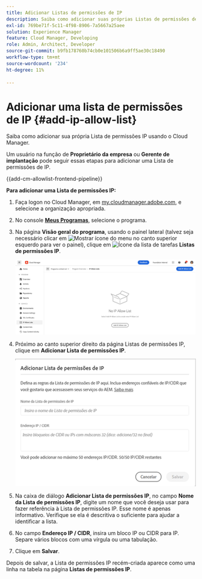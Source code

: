 ```yaml
---
title: Adicionar Listas de permissões de IP
description: Saiba como adicionar suas próprias Listas de permissões de IP usando o Cloud Manager.
exl-id: 769be71f-5c11-4f98-8906-7a5667a25aee
solution: Experience Manager
feature: Cloud Manager, Developing
role: Admin, Architect, Developer
source-git-commit: b9fb178760b74cb0e101506b6a9ff5ae30c18490
workflow-type: tm+mt
source-wordcount: '234'
ht-degree: 11%

---
```



# Adicionar uma lista de permissões de IP {#add-ip-allow-list}

Saiba como adicionar sua própria Lista de permissões IP usando o Cloud Manager.

Um usuário na função de **Proprietário da empresa** ou **Gerente de implantação** pode seguir essas etapas para adicionar uma Lista de permissões de IP.

{{add-cm-allowlist-frontend-pipeline}}

**Para adicionar uma Lista de permissões IP:**

1. Faça logon no Cloud Manager, em [my.cloudmanager.adobe.com](https://my.cloudmanager.adobe.com/), e selecione a organização apropriada.

1. No console **[Meus Programas](/help/implementing/cloud-manager/navigation.md#my-programs)**, selecione o programa.

1. Na página **Visão geral do programa**, usando o painel lateral (talvez seja necessário clicar em ![Mostrar ícone do menu](https://spectrum.adobe.com/static/icons/workflow_18/Smock_ShowMenu_18_N.svg) no canto superior esquerdo para ver o painel), clique em ![Ícone da lista de tarefas](https://spectrum.adobe.com/static/icons/workflow_18/Smock_TaskList_18_N.svg) **Listas de permissões IP**.

   ![Opção de Listas de permissões IP no painel lateral](/help/implementing/cloud-manager/assets/ip-allow-list/ip-allow-list-create.png)

1. Próximo ao canto superior direito da página Listas de permissões IP, clique em **Adicionar Lista de permissões IP**.

   ![A caixa de diálogo Adicionar lista de permissões de IP](/help/implementing/cloud-manager/assets/ip-allow-list/ip-allow-list-create02.png)

1. Na caixa de diálogo **Adicionar Lista de permissões IP**, no campo **Nome da Lista de permissões IP**, digite um nome que você deseja usar para fazer referência à Lista de permissões IP. Esse nome é apenas informativo. Verifique se ela é descritiva o suficiente para ajudar a identificar a lista.

1. No campo **Endereço IP / CIDR**, insira um bloco IP ou CIDR para IP. Separe vários blocos com uma vírgula ou uma tabulação.

1. Clique em **Salvar**.

Depois de salvar, a Lista de permissões IP recém-criada aparece como uma linha na tabela na página **Listas de permissões IP**.

